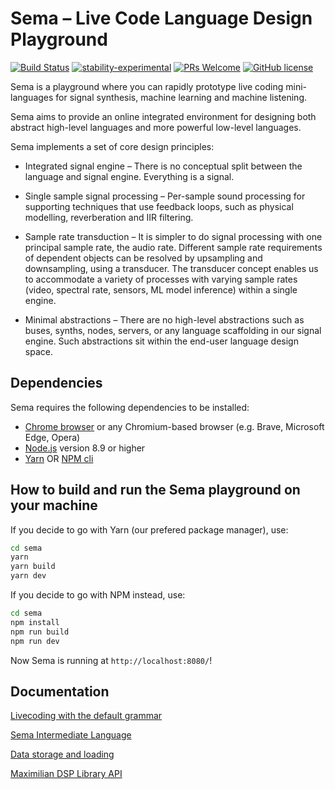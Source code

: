 

# Sema – Live Code Language Design Playground #
[![Build Status](https://travis-ci.com/mimic-sussex/sema.svg?branch=master)](https://travis-ci.com/mimic-sussex/sema)
[![stability-experimental](https://img.shields.io/badge/stability-experimental-orange.svg)](https://github.com/emersion/stability-badges#experimental)
[![PRs Welcome](https://img.shields.io/badge/PRs-welcome-brightgreen.svg)](https://github.com/mimic-sussex/eppEditor/blob/master/CONTRIBUTING.md)
[![GitHub license](https://img.shields.io/badge/license-MIT-blue.svg)](https://github.com/mimic-sussex/sema/blob/master/LICENSE)
<br />

Sema is a playground where you can rapidly prototype live coding mini-languages for signal synthesis, machine learning and machine listening. 

Sema aims to provide an online integrated environment for designing both abstract high-level languages and more powerful low-level languages.

Sema implements a set of core design principles:

* Integrated signal engine – There is no conceptual split between the language and signal engine. Everything is a signal.

* Single sample signal processing – Per-sample sound processing for supporting techniques that use feedback loops, such as physical modelling, reverberation and IIR filtering.

* Sample rate transduction – It is simpler to do signal processing with one principal sample rate, the audio rate. Different sample rate requirements of dependent objects can be resolved by upsampling and downsampling, using a transducer. The transducer concept enables us to accommodate a variety of processes with varying sample rates (video, spectral rate, sensors, ML model inference) within a single engine.

* Minimal abstractions – There are no high-level abstractions such as buses, synths, nodes, servers, or any language scaffolding in our signal engine. Such abstractions sit within the end-user language design space.

## Dependencies

Sema requires the following dependencies to be installed:

 - [Chrome browser](https://www.google.com/chrome/) or any Chromium-based browser (e.g. Brave, Microsoft Edge, Opera)
 - [Node.js](https://nodejs.org/en/download/) version 8.9 or higher
 - [Yarn](https://yarnpkg.com/en/) OR [NPM cli](https://docs.npmjs.com/cli/npm)
 

## How to build and run the Sema playground on your machine 

If you decide to go with Yarn (our prefered package manager), use:
```sh
cd sema
yarn
yarn build
yarn dev
```

If you decide to go with NPM instead, use:

```sh
cd sema
npm install
npm run build
npm run dev
```

Now Sema is running at `http://localhost:8080/`!

## Documentation

[Livecoding with the default grammar](doc/LiveCodingAPI_defaultGrammar.md)

[Sema Intermediate Language](doc/semaIR.md)

[Data storage and loading](doc/Model_loading_storing.md)

[Maximilian DSP Library API](doc/maxi_API_doc.md)
